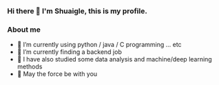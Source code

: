 ### Hi there 👋   I'm Shuaigle, this is my profile.

### About me
 - 🌱 I’m currently using python / java / C programming ... etc
 - 👯 I’m currently finding a backend job
 - 🔭 I have also studied some data analysis and machine/deep learning methods
 - 💬 May the force be with you


